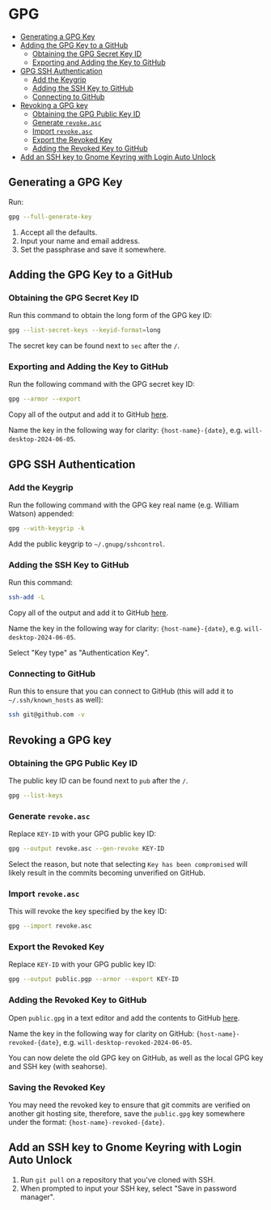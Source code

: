 # GPG

<!--toc:start-->

- [Generating a GPG Key](#generating-a-gpg-key)
- [Adding the GPG Key to a GitHub](#adding-the-gpg-key-to-a-github)
  - [Obtaining the GPG Secret Key ID](#obtaining-the-gpg-secret-key-id)
  - [Exporting and Adding the Key to GitHub](#exporting-and-adding-the-key-to-github)
- [GPG SSH Authentication](#gpg-ssh-authentication)
  - [Add the Keygrip](#add-the-keygrip)
  - [Adding the SSH Key to GitHub](#adding-the-ssh-key-to-github)
  - [Connecting to GitHub](#connecting-to-github)
- [Revoking a GPG key](#revoking-a-gpg-key)
  - [Obtaining the GPG Public Key ID](#obtaining-the-gpg-public-key-id)
  - [Generate `revoke.asc`](#generate-revokeasc)
  - [Import `revoke.asc`](#import-revokeasc)
  - [Export the Revoked Key](#export-the-revoked-key)
  - [Adding the Revoked Key to GitHub](#adding-the-revoked-key-to-github)
- [Add an SSH key to Gnome Keyring with Login Auto Unlock](#add-an-ssh-key-to-gnome-keyring-with-login-auto-unlock)
<!--toc:end-->

## Generating a GPG Key

Run:

```bash
gpg --full-generate-key
```

1. Accept all the defaults.
2. Input your name and email address.
3. Set the passphrase and save it somewhere.

## Adding the GPG Key to a GitHub

### Obtaining the GPG Secret Key ID

Run this command to obtain the long form of the GPG key ID:

```bash
gpg --list-secret-keys --keyid-format=long
```

The secret key can be found next to `sec` after the `/`.

### Exporting and Adding the Key to GitHub

Run the following command with the GPG secret key ID:

```bash
gpg --armor --export
```

Copy all of the output and add it to GitHub [here](https://github.com/settings/gpg/new).

Name the key in the following way for clarity: `{host-name}-{date}`, e.g. `will-desktop-2024-06-05`.

## GPG SSH Authentication

### Add the Keygrip

Run the following command with the GPG key real name (e.g. William Watson) appended:

```bash
gpg --with-keygrip -k
```

Add the public keygrip to `~/.gnupg/sshcontrol`.

### Adding the SSH Key to GitHub

Run this command:

```bash
ssh-add -L
```

Copy all of the output and add it to GitHub [here](https://github.com/settings/ssh/new).

Name the key in the following way for clarity: `{host-name}-{date}`, e.g. `will-desktop-2024-06-05`.

Select "Key type" as "Authentication Key".

### Connecting to GitHub

Run this to ensure that you can connect to GitHub (this will add it to `~/.ssh/known_hosts` as well):

```bash
ssh git@github.com -v
```

## Revoking a GPG key

### Obtaining the GPG Public Key ID

The public key ID can be found next to `pub` after the `/`.

```bash
gpg --list-keys
```

### Generate `revoke.asc`

Replace `KEY-ID` with your GPG public key ID:

```bash
gpg --output revoke.asc --gen-revoke KEY-ID
```

Select the reason, but note that selecting `Key has been compromised` will likely result in the commits becoming unverified on GitHub.

### Import `revoke.asc`

This will revoke the key specified by the key ID:

```bash
gpg --import revoke.asc
```

### Export the Revoked Key

Replace `KEY-ID` with your GPG public key ID:

```bash
gpg --output public.pgp --armor --export KEY-ID
```

### Adding the Revoked Key to GitHub

Open `public.gpg` in a text editor and add the contents to GitHub [here](https://github.com/settings/gpg/new).

Name the key in the following way for clarity on GitHub: `{host-name}-revoked-{date}`, e.g. `will-desktop-revoked-2024-06-05`.

You can now delete the old GPG key on GitHub, as well as the local GPG key and SSH key (with seahorse).

### Saving the Revoked Key

You may need the revoked key to ensure that git commits are verified on another git hosting site, therefore, save the `public.gpg` key somewhere under the format: `{host-name}-revoked-{date}`.

## Add an SSH key to Gnome Keyring with Login Auto Unlock

1. Run `git pull` on a repository that you've cloned with SSH.
2. When prompted to input your SSH key, select "Save in password manager".
